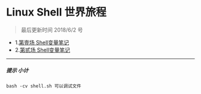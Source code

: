 Linux Shell 世界旅程
=====
> 最后更新时间 2018/6/2 号
* 1.[第壹场 Shell变量笔记](https://github.com/kickgod/Md-Linux/blob/master/shell/variable.md)
* 2.[第贰场 Shell变量笔记](https://github.com/kickgod/Md-Linux/blob/master/shell/variable2.md)
-----
##### 提示 小计
 `bash -cv shell.sh 可以调试文件`
